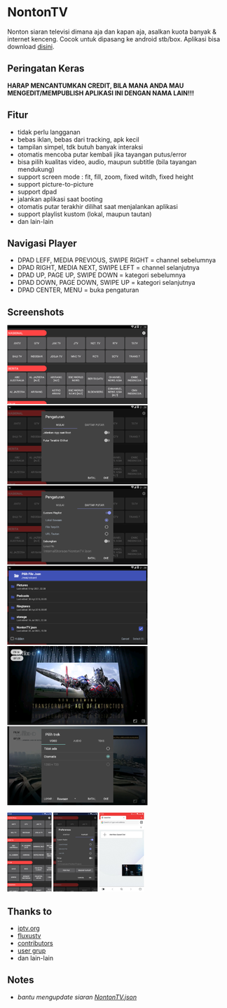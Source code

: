 # NontonTV

Nonton siaran televisi dimana aja dan kapan aja, asalkan kuota banyak & internet kenceng. Cocok untuk dipasang ke android stb/box. Aplikasi bisa download [disini](https://github.com/hariimurti/NontonTV/releases).


## Peringatan Keras
**HARAP MENCANTUMKAN CREDIT, BILA MANA ANDA MAU MENGEDIT/MEMPUBLISH APLIKASI INI DENGAN NAMA LAIN!!!**


## Fitur
- tidak perlu langganan
- bebas iklan, bebas dari tracking, apk kecil
- tampilan simpel, tdk butuh banyak interaksi
- otomatis mencoba putar kembali jika tayangan putus/error
- bisa pilih kualitas video, audio, maupun subtitle (bila tayangan mendukung)
- support screen mode : fit, fill, zoom, fixed witdh, fixed height
- support picture-to-picture
- support dpad
- jalankan aplikasi saat booting
- otomatis putar terakhir dilihat saat menjalankan aplikasi
- support playlist kustom (lokal, maupun tautan)
- dan lain-lain


## Navigasi Player
- DPAD LEFF, MEDIA PREVIOUS, SWIPE RIGHT = channel sebelumnya
- DPAD RIGHT, MEDIA NEXT, SWIPE LEFT = channel selanjutnya
- DPAD UP, PAGE UP, SWIPE DOWN = kategori sebelumnya
- DPAD DOWN, PAGE DOWN, SWIPE UP = kategori selanjutnya
- DPAD CENTER, MENU = buka pengaturan


## Screenshots
[<img src="./screenshot/SS_Landscape_01.png" width=320>](./screenshot/SS_Landscape_01.png)
[<img src="./screenshot/SS_Landscape_02.png" width=320>](./screenshot/SS_Landscape_02.png)
[<img src="./screenshot/SS_Landscape_03.png" width=320>](./screenshot/SS_Landscape_03.png)
[<img src="./screenshot/SS_Landscape_04.png" width=320>](./screenshot/SS_Landscape_04.png)
[<img src="./screenshot/SS_Landscape_05.png" width=320>](./screenshot/SS_Landscape_05.png)
[<img src="./screenshot/SS_Landscape_06.png" width=320>](./screenshot/SS_Landscape_06.png)

[<img src="./screenshot/SS_Portrait_01.jpg" height=180>](./screenshot/SS_Portrait_01.jpg)
[<img src="./screenshot/SS_Portrait_02.jpg" height=180>](./screenshot/SS_Portrait_02.jpg)
[<img src="./screenshot/SS_Portrait_03.jpg" height=180>](./screenshot/SS_Portrait_03.jpg)


## Thanks to
- [iptv.org](https://github.com/iptv-org/iptv)
- [fluxustv](https://fluxustv.blogspot.com/)
- [contributors](../../graphs/contributors)
- [user grup](https://t.me/paijemdev)
- dan lain-lain


## Notes
- *bantu mengupdate siaran [NontonTV.json](../../blob/playlist/NontonTV.json)*
